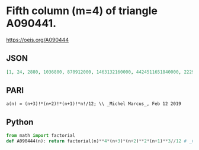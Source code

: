 # Fifth column \(m\=4\) of triangle A090441\.
https://oeis.org/A090444
## JSON
```JSON
[1, 24, 2880, 1036800, 870912000, 1463132160000, 4424511651840000, 22299538725273600000, 176612346704166912000000, 2098154678845502914560000000, 36004334288988830013849600000000]
```
## PARI
```PARI
a(n) = (n+3)!*(n+2)!*(n+1)!*n!/12; \\ _Michel Marcus_, Feb 12 2019
```
## Python
```Python
from math import factorial
def A090444(n): return factorial(n)**4*(n+3)*(n+2)**2*(n+1)**3//12 # _Chai Wah Wu_, Apr 22 2024
```
